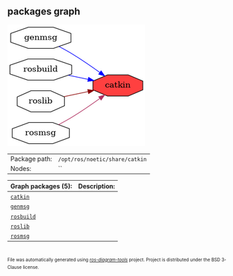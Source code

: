 <!--
File was automatically generated using 'ros-diagram-tools' project.
Project is distributed under the BSD 3-Clause license.
-->

## packages graph

[![catkin](catkin.png "catkin")](catkin.png)

|     |     |
| --- | --- |
| Package path: | `/opt/ros/noetic/share/catkin` |
| Nodes: | `` |


| Graph packages (5): | Description: |
| ------------------- | ------------ |
| [`catkin`](catkin.html) |  |
| [`genmsg`](genmsg.html) |  |
| [`rosbuild`](rosbuild.html) |  |
| [`roslib`](roslib.html) |  |
| [`rosmsg`](rosmsg.html) |  |


</br>
<font size="1">
File was automatically generated using <a href="https://github.com/anetczuk/ros-diagram-tools"><i>ros-diagram-tools</i></a> project.
Project is distributed under the BSD 3-Clause license.
</font>
